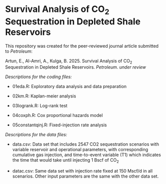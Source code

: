 # Survival Analysis of CO$_2$ Sequestration in Depleted Shale Reservoirs
This repository was created for the peer-reviewed journal article submitted to _Petroleum_:

Artun, E., Al-Amri, A., Kulga, B. 2025. Survival Analysis of CO$_2$ Sequestration in Depleted Shale Reservoirs. _Petroleum_. _under review_

*Descriptions for the coding files:*

- 01eda.R: Exploratory data analysis and data preparation 

- 02km.R: Kaplan-meier analysis

- 03logrank.R: Log-rank test
  
- 04coxph.R: Cox proportional hazards model

- 05constantqinj.R: Fixed-injection rate analysis

*Descriptions for the data files:*

- data.csv: Data set that includes 2547 CO2 sequestration scenarios with variable reservoir and operational parameters, with corresponding cumulative gas injection, and time-to-event variable (T1) which indicates the time that would take until injecting 1 Bscf of CO$_2$

- datac.csv: Same data set with injection rate fixed at 150 Mscf/d in all scenarios. Other input parameters are the same with the other data set.
